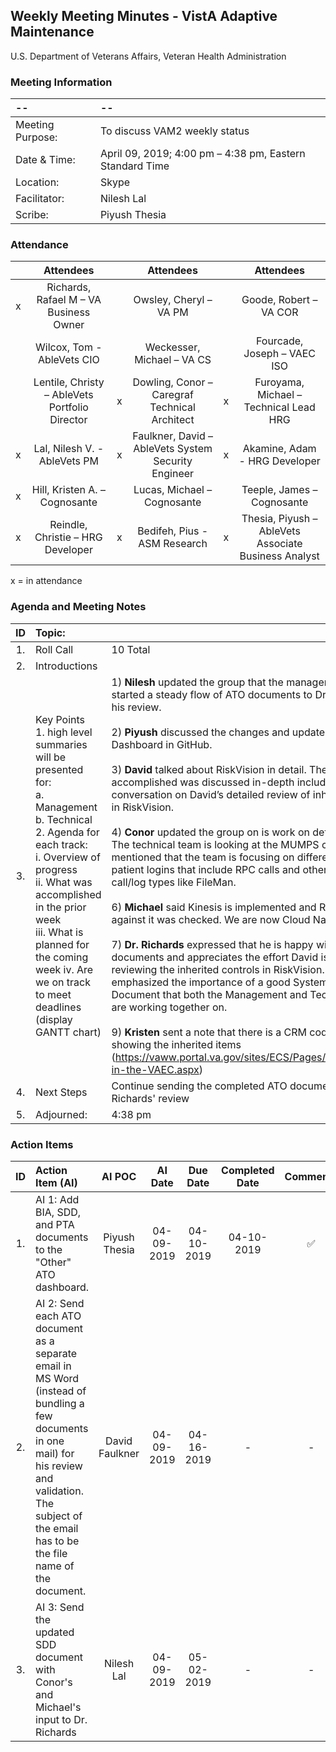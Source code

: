 ## Weekly Meeting Minutes  - VistA Adaptive Maintenance
U.S. Department of Veterans Affairs, Veteran Health Administration


### Meeting Information
| -- | -- |
|:---|:---|
| Meeting Purpose: | To discuss VAM2 weekly status  |
| Date & Time: |	April 09, 2019; 4:00 pm – 4:38 pm, Eastern Standard Time |
| Location:	| Skype | 
| Facilitator:	| Nilesh Lal |
| Scribe: |	Piyush Thesia |


### Attendance

|  | Attendees |  | Attendees	|  | Attendees |
|:---:|:---:|:---:|:---:|:---:|:---:|
| x | Richards, Rafael M – VA Business Owner |  | Owsley, Cheryl – VA PM |  | Goode, Robert – VA COR |
|   | Wilcox, Tom - AbleVets CIO |  | Weckesser, Michael – VA CS |  | Fourcade, Joseph – VAEC ISO |
|  | Lentile, Christy – AbleVets Portfolio Director | x | Dowling, Conor – Caregraf Technical Architect | x | Furoyama, Michael – Technical Lead HRG | 
| x | Lal, Nilesh V. - AbleVets PM | x | Faulkner, David – AbleVets System Security Engineer | x | Akamine, Adam - HRG Developer |
| x | Hill, Kristen A. – Cognosante |  | Lucas, Michael – Cognosante  |  | Teeple, James – Cognosante |
| x | Reindle, Christie – HRG Developer | x | Bedifeh, Pius - ASM Research  | x | Thesia, Piyush – AbleVets Associate Business Analyst |

x = in attendance


### Agenda and Meeting Notes

| ID | Topic: |  |
|:---:|:---|:---|
| 1. | Roll Call | 10 Total |
| 2. | Introductions |  | 
| 3. | Key Points </br> 1.	high level summaries will be presented for: </br> a.	Management </br> b.	Technical </br> 2.	Agenda for each track: </br> i.	Overview of progress </br> ii.	What was accomplished in the prior week </br> iii.	What is planned for the coming week iv.	Are we on track to meet deadlines (display GANTT chart) | 1) **Nilesh** updated the group that the management team has started a steady flow of ATO documents to Dr. Richards for his review.  </br> </br> 2) **Piyush** discussed the changes and updates to the ATO Dashboard in GitHub.  </br> </br> 3) **David** talked about RiskVision in detail.  The work accomplished was discussed in-depth including a conversation on David’s detailed review of inherited controls in RiskVision.  </br> </br> 4) **Conor** updated the group on is work on definition toolkit. The technical team is looking at the MUMPS code. He also mentioned that the team is focusing on different kinds of patient logins that include RPC calls and other different call/log types like FileMan.   </br> </br> 6) **Michael** said Kinesis is implemented and RPC loop against it was checked. We are now Cloud Native.  </br> </br> 7) **Dr. Richards** expressed that he is happy with the ATO documents and appreciates the effort David is making in reviewing the inherited controls in RiskVision. He emphasized the importance of a good System Design Document that both the Management and Technical team are working together on. </br> </br> 9)	**Kristen** sent a note that there is a CRM codument showing the inherited items (https://vaww.portal.va.gov/sites/ECS/Pages/Cybersecurity-in-the-VAEC.aspx) |
| 4. |	Next Steps | Continue sending the completed ATO documents for Dr. Richards' review   |
| 5. | Adjourned: | 4:38 pm |



### Action Items

| ID | Action Item (AI) | AI POC | AI Date | Due Date | Completed Date | Comments |
|:---:|:---|:---:|:---:|:---:|:---:|:---:|
| 1. | AI 1:  Add BIA, SDD, and PTA documents to the "Other" ATO dashboard. | Piyush Thesia | 04-09-2019 | 04-10-2019 | 04-10-2019 | :white_check_mark: | 
| 2. | AI 2:  Send each ATO document as a separate email in MS Word (instead of bundling a few documents in one mail) for his review and validation. The subject of the email has to be the file name of the document. | David Faulkner | 04-09-2019 | 04-16-2019 | - | - |
| 3. | AI 3:  Send the updated SDD document with Conor's and Michael's input to Dr. Richards| Nilesh Lal | 04-09-2019 | 05-02-2019 | - | - |
